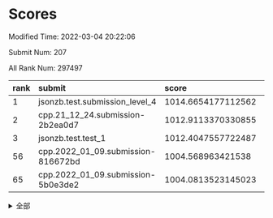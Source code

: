 # Scores

Modified Time: 2022-03-04 20:22:06

Submit Num: 207

All Rank Num: 297497

| rank |               submit               |       score        |       sigma        | pk_num |
| :--- | :--------------------------------- | :----------------- | :----------------- | :----- |
| 1    | jsonzb.test.submission_level_4     | 1014.6654177112562 | 0.8370862517533718 | 5751   |
| 2    | cpp.21_12_24.submission-2b2ea0d7   | 1012.9113370330855 | 0.8121852779906704 | 5752   |
| 3    | jsonzb.test.test_1                 | 1012.4047557722487 | 0.8078864889349879 | 5746   |
| 56   | cpp.2022_01_09.submission-816672bd | 1004.568963421538  | 0.7155078035019328 | 5747   |
| 65   | cpp.2022_01_09.submission-5b0e3de2 | 1004.0813523145023 | 0.708672103816992  | 5749   |


<details>
<summary>全部</summary>

| rank |                 submit                 |       score        |       sigma        | pk_num |
| :--- | :------------------------------------- | :----------------- | :----------------- | :----- |
| 1    | jsonzb.test.submission_level_4         | 1014.6654177112562 | 0.8370862517533718 | 5751   |
| 2    | cpp.21_12_24.submission-2b2ea0d7       | 1012.9113370330855 | 0.8121852779906704 | 5752   |
| 3    | jsonzb.test.test_1                     | 1012.4047557722487 | 0.8078864889349879 | 5746   |
| 4    | gobigger.level_3.submission_level_3_29 | 1011.7954813138305 | 0.7892034775286253 | 5748   |
| 5    | gobigger.level_3.submission_level_3_35 | 1011.7801086966327 | 0.7882853752127345 | 5748   |
| 6    | gobigger.level_3.submission_level_3_44 | 1011.5696840991125 | 0.7614412685293365 | 5748   |
| 7    | gobigger.level_3.submission_level_3_28 | 1011.4573797615218 | 0.7782204830188084 | 5749   |
| 8    | gobigger.level_3.submission_level_3_4  | 1010.9401510834598 | 0.7612436039098287 | 5748   |
| 9    | gobigger.level_3.submission_level_3_0  | 1010.8829682602427 | 0.7786959380031766 | 5746   |
| 10   | gobigger.level_3.submission_level_3_27 | 1010.8685674920926 | 0.7556430886679983 | 5746   |
| 11   | gobigger.level_3.submission_level_3_1  | 1010.7327640005991 | 0.7756549085380384 | 5757   |
| 12   | gobigger.level_3.submission_level_3_46 | 1010.7290736769231 | 0.7790688422786232 | 5744   |
| 13   | gobigger.level_3.submission_level_3_34 | 1010.6965435202108 | 0.7540176826126467 | 5752   |
| 14   | gobigger.level_3.submission_level_3_26 | 1010.687548475774  | 0.745518704345216  | 5750   |
| 15   | gobigger.level_3.submission_level_3_3  | 1010.6015891470012 | 0.743743753055644  | 5744   |
| 16   | gobigger.level_3.submission_level_3_21 | 1010.5709519251651 | 0.7466954203590555 | 5740   |
| 17   | gobigger.level_3.submission_level_3_24 | 1010.5664485773498 | 0.7773802576429177 | 5749   |
| 18   | gobigger.level_3.submission_level_3_10 | 1010.4439298561058 | 0.7572944377620675 | 5747   |
| 19   | gobigger.level_3.submission_level_3_6  | 1010.3847122185068 | 0.7431737404951294 | 5749   |
| 20   | gobigger.level_3.submission_level_3_8  | 1010.3638868653844 | 0.7670913496714459 | 5753   |
| 21   | gobigger.level_3.submission_level_3_49 | 1010.3233889929522 | 0.770911840344656  | 5750   |
| 22   | gobigger.level_3.submission_level_3_7  | 1010.2809693699883 | 0.7447592772727318 | 5746   |
| 23   | gobigger.level_3.submission_level_3_2  | 1010.147362227495  | 0.7792052714520454 | 5748   |
| 24   | gobigger.level_3.submission_level_3_15 | 1010.146026978969  | 0.7892672075547535 | 5747   |
| 25   | gobigger.level_3.submission_level_3_16 | 1010.0607527704292 | 0.764040797180495  | 5750   |
| 26   | gobigger.level_3.submission_level_3_38 | 1010.0143374251435 | 0.7495033576353684 | 5746   |
| 27   | gobigger.level_3.submission_level_3_32 | 1010.0139449808785 | 0.7821730089124813 | 5752   |
| 28   | gobigger.level_3.submission_level_3_36 | 1009.9438658215593 | 0.7553636384223045 | 5751   |
| 29   | gobigger.level_3.submission_level_3_45 | 1009.8267749076473 | 0.7548780343068121 | 5751   |
| 30   | gobigger.level_3.submission_level_3_37 | 1009.7371785611219 | 0.7477860963263586 | 5748   |
| 31   | gobigger.level_3.submission_level_3_47 | 1009.6749306854302 | 0.7476977278932312 | 5748   |
| 32   | gobigger.level_3.submission_level_3_14 | 1009.6275995987055 | 0.7617866490866955 | 5749   |
| 33   | gobigger.level_3.submission_level_3_20 | 1009.6246454749681 | 0.7381470235238352 | 5750   |
| 34   | gobigger.level_3.submission_level_3_13 | 1009.6111105706268 | 0.7544365828257005 | 5749   |
| 35   | gobigger.level_3.submission_level_3_31 | 1009.4842370672635 | 0.7626712618955985 | 5753   |
| 36   | gobigger.level_3.submission_level_3_42 | 1009.3718417854001 | 0.7515230301348851 | 5753   |
| 37   | gobigger.level_3.submission_level_3_48 | 1009.3498021133111 | 0.7513220128325993 | 5751   |
| 38   | gobigger.level_3.submission_level_3_5  | 1009.3227032567394 | 0.7567575439863918 | 5753   |
| 39   | gobigger.level_3.submission_level_3_41 | 1009.3213368101997 | 0.7303291910933364 | 5748   |
| 40   | gobigger.level_3.submission_level_3_25 | 1009.2707434628717 | 0.7408667946337012 | 5748   |
| 41   | gobigger.level_3.submission_level_3_9  | 1009.244383925873  | 0.7559562972084279 | 5744   |
| 42   | gobigger.level_3.submission_level_3_12 | 1009.2085734136986 | 0.7269944369859727 | 5752   |
| 43   | gobigger.level_3.submission_level_3_11 | 1009.1515062744779 | 0.758952828111571  | 5747   |
| 44   | gobigger.level_3.submission_level_3_30 | 1009.1316515168875 | 0.7681589178235689 | 5749   |
| 45   | gobigger.level_3.submission_level_3_39 | 1008.9284304108918 | 0.766842551809862  | 5749   |
| 46   | gobigger.level_3.submission_level_3_43 | 1008.8913536639055 | 0.7525072785710785 | 5753   |
| 47   | gobigger.level_3.submission_level_3_17 | 1008.6073986445283 | 0.7401422370432102 | 5743   |
| 48   | gobigger.level_3.submission_level_3_19 | 1008.6021855442667 | 0.750488411596565  | 5753   |
| 49   | gobigger.level_3.submission_level_3_40 | 1008.5844945552791 | 0.7486142321032612 | 5747   |
| 50   | gobigger.level_3.submission_level_3_23 | 1008.5410464215395 | 0.7298010099125763 | 5752   |
| 51   | gobigger.level_3.submission_level_3_33 | 1008.5262418849445 | 0.7526227513952178 | 5751   |
| 52   | gobigger.level_3.submission_level_3_22 | 1008.382861878363  | 0.7492513643164884 | 5753   |
| 53   | gobigger.level_3.submission_level_3_18 | 1007.8836117938182 | 0.7218932478643295 | 5754   |
| 54   | gobigger.level_1.submission_level_1_49 | 1004.7127073131966 | 0.7379823634667416 | 5750   |
| 55   | gobigger.level_1.submission_level_1_27 | 1004.6508687486579 | 0.7157114381553301 | 5749   |
| 56   | cpp.2022_01_09.submission-816672bd     | 1004.568963421538  | 0.7155078035019328 | 5747   |
| 57   | gobigger.level_1.submission_level_1_15 | 1004.4720804827854 | 0.7126426058314732 | 5749   |
| 58   | gobigger.level_1.submission_level_1_12 | 1004.3488692264225 | 0.7190772745184002 | 5747   |
| 59   | gobigger.level_1.submission_level_1_47 | 1004.2976033881279 | 0.7357614805505758 | 5749   |
| 60   | gobigger.level_1.submission_level_1_10 | 1004.293633889817  | 0.7175928260338604 | 5749   |
| 61   | gobigger.level_1.submission_level_1_0  | 1004.2779574878675 | 0.7254648438789123 | 5745   |
| 62   | gobigger.level_1.submission_level_1_37 | 1004.1592122971493 | 0.7115103902246788 | 5751   |
| 63   | gobigger.level_1.submission_level_1_9  | 1004.0827329768915 | 0.7254339619620445 | 5746   |
| 64   | gobigger.level_1.submission_level_1_39 | 1004.0824751371512 | 0.7120831674150321 | 5746   |
| 65   | cpp.2022_01_09.submission-5b0e3de2     | 1004.0813523145023 | 0.708672103816992  | 5749   |
| 66   | gobigger.level_1.submission_level_1_21 | 1004.0782989763188 | 0.7161977566998832 | 5753   |
| 67   | gobigger.level_1.submission_level_1_1  | 1004.0501066899703 | 0.7259432579398838 | 5746   |
| 68   | gobigger.level_1.submission_level_1_38 | 1004.0016818667431 | 0.7311507124209896 | 5745   |
| 69   | gobigger.level_1.submission_level_1_22 | 1003.9968114450645 | 0.7161395040114028 | 5746   |
| 70   | gobigger.level_1.submission_level_1_44 | 1003.8474598826523 | 0.7237514743938748 | 5748   |
| 71   | gobigger.level_1.submission_level_1_18 | 1003.7974160720889 | 0.7218265627543458 | 5752   |
| 72   | gobigger.level_1.submission_level_1_8  | 1003.7858571456462 | 0.7159351675528788 | 5751   |
| 73   | gobigger.level_1.submission_level_1_34 | 1003.7069024696433 | 0.7226310963638114 | 5751   |
| 74   | gobigger.level_1.submission_level_1_46 | 1003.6902347564749 | 0.7116737469164585 | 5753   |
| 75   | gobigger.level_1.submission_level_1_6  | 1003.5978432956241 | 0.7083528561750531 | 5748   |
| 76   | gobigger.level_1.submission_level_1_40 | 1003.5264257331451 | 0.7112580834044642 | 5753   |
| 77   | gobigger.level_1.submission_level_1_2  | 1003.5171769303117 | 0.7074310273428408 | 5753   |
| 78   | gobigger.level_1.submission_level_1_5  | 1003.4936305874228 | 0.7167496535683677 | 5747   |
| 79   | gobigger.level_1.submission_level_1_42 | 1003.4839530941059 | 0.7187139772662843 | 5748   |
| 80   | gobigger.level_1.submission_level_1_16 | 1003.4280289994852 | 0.7170658714183381 | 5749   |
| 81   | gobigger.level_1.submission_level_1_32 | 1003.4156743027058 | 0.7080675080034772 | 5740   |
| 82   | gobigger.level_1.submission_level_1_43 | 1003.4154176038868 | 0.7158983334545903 | 5749   |
| 83   | gobigger.level_1.submission_level_1_28 | 1003.3090302098475 | 0.7103120814203079 | 5747   |
| 84   | gobigger.level_1.submission_level_1_14 | 1003.2367903654168 | 0.7276043245351923 | 5747   |
| 85   | gobigger.level_1.submission_level_1_19 | 1003.1953167376412 | 0.7075469545203845 | 5750   |
| 86   | gobigger.level_1.submission_level_1_48 | 1003.1915345931842 | 0.7193983573185482 | 5749   |
| 87   | gobigger.level_1.submission_level_1_4  | 1003.1676412131994 | 0.7070031008450932 | 5748   |
| 88   | gobigger.level_1.submission_level_1_25 | 1003.1573920585342 | 0.7227328897450861 | 5750   |
| 89   | gobigger.level_1.submission_level_1_24 | 1003.1274346478478 | 0.7201380523373515 | 5746   |
| 90   | gobigger.level_1.submission_level_1_3  | 1003.0209574382532 | 0.7143248388830005 | 5748   |
| 91   | gobigger.level_1.submission_level_1_33 | 1003.0206269926277 | 0.7167606191500142 | 5746   |
| 92   | gobigger.level_1.submission_level_1_20 | 1002.9440001406518 | 0.720037370910561  | 5752   |
| 93   | gobigger.level_1.submission_level_1_35 | 1002.8853391650098 | 0.7099171712411559 | 5747   |
| 94   | gobigger.level_1.submission_level_1_13 | 1002.8010889972509 | 0.7229553268568077 | 5750   |
| 95   | gobigger.level_1.submission_level_1_11 | 1002.7742391046277 | 0.7039557563309605 | 5752   |
| 96   | gobigger.level_1.submission_level_1_36 | 1002.6921395140037 | 0.713870973807895  | 5752   |
| 97   | gobigger.level_1.submission_level_1_29 | 1002.5664548336051 | 0.7103250223079137 | 5749   |
| 98   | gobigger.level_1.submission_level_1_31 | 1002.4522496282905 | 0.7160870060230423 | 5744   |
| 99   | gobigger.level_1.submission_level_1_45 | 1002.4313745270092 | 0.7106689462676334 | 5750   |
| 100  | gobigger.level_1.submission_level_1_41 | 1002.4210832011037 | 0.7113185659659479 | 5750   |
| 101  | gobigger.level_1.submission_level_1_23 | 1002.3846960558001 | 0.710236130568263  | 5749   |
| 102  | gobigger.level_1.submission_level_1_7  | 1002.343817665847  | 0.703203759000548  | 5751   |
| 103  | gobigger.level_1.submission_level_1_26 | 1002.2089577512918 | 0.7063782875094156 | 5747   |
| 104  | gobigger.level_1.submission_level_1_30 | 1001.7201503413622 | 0.7181137935543962 | 5750   |
| 105  | gobigger.level_1.submission_level_1_17 | 1001.5783820610394 | 0.7089479601734409 | 5751   |
| 106  | gobigger.random.submission_random_45   | 997.6869397817923  | 0.7042378285966612 | 5748   |
| 107  | gobigger.random.submission_random_19   | 997.5648033595039  | 0.7104890560333478 | 5749   |
| 108  | gobigger.random.submission_random_6    | 997.0197106646018  | 0.6991697699569787 | 5749   |
| 109  | gobigger.random.submission_random_5    | 996.956809411912   | 0.7148217196333111 | 5750   |
| 110  | gobigger.random.submission_random_29   | 996.8258418492994  | 0.7117611258159483 | 5752   |
| 111  | gobigger.random.submission_random_16   | 996.8006761924215  | 0.7116883036562843 | 5747   |
| 112  | gobigger.random.submission_random_30   | 996.7940426564043  | 0.7119038770794626 | 5749   |
| 113  | gobigger.random.submission_random_33   | 996.7647030329343  | 0.7033734369571457 | 5756   |
| 114  | gobigger.random.submission_random_48   | 996.576377509848   | 0.7046053837492257 | 5752   |
| 115  | gobigger.random.submission_random_37   | 996.5716174515952  | 0.7020876549780674 | 5752   |
| 116  | gobigger.random.submission_random_15   | 996.4289904473557  | 0.7097652699010776 | 5752   |
| 117  | gobigger.random.submission_random_44   | 996.4068915225163  | 0.7225887153803892 | 5750   |
| 118  | gobigger.random.submission_random_12   | 996.3007247356251  | 0.7216568061540883 | 5745   |
| 119  | gobigger.random.submission_random_21   | 996.2767926569096  | 0.7073049801188352 | 5749   |
| 120  | gobigger.random.submission_random_27   | 996.2493880382891  | 0.7103979855483634 | 5746   |
| 121  | gobigger.random.submission_random_28   | 996.2404869292832  | 0.70399965129123   | 5743   |
| 122  | gobigger.random.submission_random_9    | 996.2337869720993  | 0.7143559833173837 | 5750   |
| 123  | gobigger.random.submission_random_35   | 996.1690187025104  | 0.714337683420113  | 5745   |
| 124  | gobigger.random.submission_random_26   | 996.1311386705851  | 0.711125149261053  | 5749   |
| 125  | gobigger.random.submission_random_32   | 996.0903042990477  | 0.7256274766280868 | 5750   |
| 126  | gobigger.random.submission_random_47   | 996.0778190512548  | 0.7114382658389098 | 5753   |
| 127  | gobigger.random.submission_random_42   | 996.0697815817829  | 0.7157849324721607 | 5753   |
| 128  | gobigger.random.submission_random_20   | 996.0471343578673  | 0.7094405312595364 | 5750   |
| 129  | gobigger.random.submission_random_43   | 996.0002262301898  | 0.7299832189966629 | 5749   |
| 130  | gobigger.random.submission_random_17   | 995.9740351078217  | 0.7139608919836697 | 5746   |
| 131  | gobigger.random.submission_random_8    | 995.9142188429247  | 0.7110301571221598 | 5747   |
| 132  | gobigger.random.submission_random_1    | 995.8991458763073  | 0.712255423072587  | 5749   |
| 133  | gobigger.random.submission_random_31   | 995.892584904225   | 0.7039369238899613 | 5746   |
| 134  | gobigger.random.submission_random_7    | 995.8285175246095  | 0.7169760607102896 | 5749   |
| 135  | gobigger.random.submission_random_24   | 995.7642399027345  | 0.7018478575121582 | 5744   |
| 136  | gobigger.random.submission_random_46   | 995.6898619975298  | 0.702697848617597  | 5752   |
| 137  | gobigger.random.submission_random_2    | 995.6863433939616  | 0.7121078572097541 | 5750   |
| 138  | gobigger.random.submission_random_3    | 995.6602348142821  | 0.6995499334398084 | 5752   |
| 139  | gobigger.random.submission_random_14   | 995.6014958160694  | 0.707134920564526  | 5748   |
| 140  | gobigger.random.submission_random_23   | 995.5704380702401  | 0.7124099343886648 | 5747   |
| 141  | gobigger.random.submission_random_11   | 995.5564787458333  | 0.7117568318110709 | 5751   |
| 142  | gobigger.random.submission_random_22   | 995.5261063848127  | 0.7172579496361225 | 5752   |
| 143  | gobigger.random.submission_random_18   | 995.4925447863483  | 0.7189221778161368 | 5744   |
| 144  | gobigger.random.submission_random_41   | 995.4331358021906  | 0.7190251724094038 | 5748   |
| 145  | gobigger.random.submission_random_38   | 995.3977957678446  | 0.7203241880054696 | 5749   |
| 146  | gobigger.random.submission_random_13   | 995.3969888116308  | 0.7231395141621475 | 5751   |
| 147  | gobigger.random.submission_random_25   | 995.375138664103   | 0.7189108005182311 | 5755   |
| 148  | gobigger.random.submission_random_36   | 995.3608009590714  | 0.720066926965343  | 5749   |
| 149  | gobigger.random.submission_random_39   | 995.295092241599   | 0.7155638111080265 | 5751   |
| 150  | gobigger.random.submission_random_10   | 995.2578837438226  | 0.7172910451539256 | 5750   |
| 151  | gobigger.random.submission_random_34   | 995.1950072239665  | 0.7197291785933726 | 5749   |
| 152  | gobigger.random.submission_random_49   | 995.0713697937241  | 0.7190410729754574 | 5743   |
| 153  | gobigger.random.submission_random_0    | 995.0560926632107  | 0.7318349698965044 | 5748   |
| 154  | gobigger.random.submission_random_4    | 994.8008942615234  | 0.7259324620056631 | 5748   |
| 155  | gobigger.level_2.submission_level_2_23 | 994.6536120980546  | 0.7145237713047183 | 5746   |
| 156  | gobigger.random.submission_random_40   | 994.218626185884   | 0.7207906995666531 | 5748   |
| 157  | gobigger.level_2.submission_level_2_28 | 994.1457704109187  | 0.7301840576655932 | 5743   |
| 158  | gobigger.level_2.submission_level_2_14 | 994.0866633071802  | 0.7166534086161042 | 5750   |
| 159  | gobigger.level_2.submission_level_2_39 | 993.945760536764   | 0.7278606946697274 | 5755   |
| 160  | gobigger.level_2.submission_level_2_1  | 993.5688879073463  | 0.7209268650817482 | 5750   |
| 161  | gobigger.level_2.submission_level_2_48 | 993.5686503482315  | 0.747212672983396  | 5747   |
| 162  | gobigger.level_2.submission_level_2_18 | 993.337929363323   | 0.7202489666311493 | 5749   |
| 163  | gobigger.level_2.submission_level_2_38 | 993.3002400505256  | 0.7424877294151669 | 5745   |
| 164  | gobigger.level_2.submission_level_2_19 | 993.1153581681598  | 0.7497072379148728 | 5748   |
| 165  | gobigger.level_2.submission_level_2_21 | 993.0951015359844  | 0.7432832814205534 | 5751   |
| 166  | gobigger.level_2.submission_level_2_44 | 993.0724983870861  | 0.7370133072647441 | 5748   |
| 167  | gobigger.level_2.submission_level_2_17 | 992.7873331666134  | 0.7512725556374857 | 5751   |
| 168  | gobigger.level_2.submission_level_2_5  | 992.7274745142329  | 0.7660821056011249 | 5748   |
| 169  | gobigger.level_2.submission_level_2_40 | 992.6962549099715  | 0.7295780442183507 | 5749   |
| 170  | gobigger.level_2.submission_level_2_41 | 992.6374191285098  | 0.7363375677237795 | 5748   |
| 171  | gobigger.level_2.submission_level_2_6  | 992.5330603048717  | 0.7406119393865938 | 5748   |
| 172  | gobigger.level_2.submission_level_2_11 | 992.4876567813193  | 0.7333920581041312 | 5745   |
| 173  | gobigger.level_2.submission_level_2_27 | 992.4545719264448  | 0.734298189473557  | 5744   |
| 174  | gobigger.level_2.submission_level_2_49 | 992.4244440592033  | 0.7585351464131552 | 5746   |
| 175  | gobigger.level_2.submission_level_2_33 | 992.4212102133703  | 0.7457195119870765 | 5749   |
| 176  | gobigger.level_2.submission_level_2_12 | 992.380599741681   | 0.735477518098998  | 5745   |
| 177  | gobigger.level_2.submission_level_2_24 | 992.3558026795963  | 0.7433116412694522 | 5746   |
| 178  | gobigger.level_2.submission_level_2_29 | 992.3421949301476  | 0.735293249592208  | 5752   |
| 179  | gobigger.level_2.submission_level_2_16 | 992.3218945359748  | 0.7522068452237225 | 5741   |
| 180  | gobigger.level_2.submission_level_2_22 | 992.219026237343   | 0.7465417950526262 | 5748   |
| 181  | gobigger.level_2.submission_level_2_36 | 992.0475456743817  | 0.7458499882440022 | 5745   |
| 182  | gobigger.level_2.submission_level_2_20 | 991.9128639177783  | 0.7303390545284956 | 5748   |
| 183  | gobigger.level_2.submission_level_2_9  | 991.7709005415002  | 0.7409812402462156 | 5750   |
| 184  | gobigger.level_2.submission_level_2_30 | 991.7702939040314  | 0.7484893579744666 | 5747   |
| 185  | gobigger.level_2.submission_level_2_34 | 991.597954941781   | 0.7635892625496485 | 5748   |
| 186  | gobigger.level_2.submission_level_2_13 | 991.5894790380082  | 0.7684481419523193 | 5752   |
| 187  | gobigger.level_2.submission_level_2_46 | 991.5710866864864  | 0.7444073416527496 | 5746   |
| 188  | gobigger.level_2.submission_level_2_31 | 991.5625103807276  | 0.7484834880887946 | 5747   |
| 189  | gobigger.level_2.submission_level_2_25 | 991.5233832229817  | 0.7606359647646088 | 5746   |
| 190  | gobigger.level_2.submission_level_2_4  | 991.5092876924156  | 0.7450475130290988 | 5752   |
| 191  | gobigger.level_2.submission_level_2_45 | 991.4911158525208  | 0.7591510848378114 | 5751   |
| 192  | gobigger.level_2.submission_level_2_37 | 991.2582890441439  | 0.7423653122672267 | 5749   |
| 193  | gobigger.level_2.submission_level_2_10 | 991.2397925319356  | 0.771941681330726  | 5748   |
| 194  | gobigger.level_2.submission_level_2_32 | 991.221987171644   | 0.7544249888542348 | 5749   |
| 195  | gobigger.level_2.submission_level_2_0  | 991.1823805202168  | 0.7550495034617715 | 5751   |
| 196  | gobigger.level_2.submission_level_2_43 | 991.0756677959762  | 0.7604532440568629 | 5743   |
| 197  | gobigger.level_2.submission_level_2_15 | 991.071501268457   | 0.7651014186748258 | 5751   |
| 198  | gobigger.level_2.submission_level_2_35 | 990.7380478236133  | 0.7489803475872832 | 5748   |
| 199  | gobigger.level_2.submission_level_2_3  | 990.6760819078428  | 0.769175665779524  | 5748   |
| 200  | gobigger.level_2.submission_level_2_7  | 990.6606443944793  | 0.7531165641013257 | 5747   |
| 201  | gobigger.level_2.submission_level_2_2  | 990.6349535406403  | 0.7548386051652544 | 5747   |
| 202  | gobigger.level_2.submission_level_2_8  | 990.2799643010626  | 0.7641636303774049 | 5752   |
| 203  | gobigger.level_2.submission_level_2_26 | 990.1579852126778  | 0.7843152855194995 | 5753   |
| 204  | gobigger.level_2.submission_level_2_42 | 989.980333758613   | 0.7606403070978862 | 5749   |
| 205  | gobigger.level_2.submission_level_2_47 | 989.6022313076879  | 0.7517689500595408 | 5745   |
| 206  | gobigger.none.submission_none_0        | 979.5687412292225  | 1.133349998106213  | 5750   |
| 207  | gobigger.none.submission_none_1        | 975.6679748513199  | 1.4848458869944479 | 5744   |

</details>